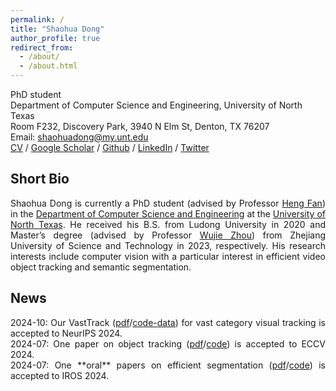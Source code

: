 ```yaml
---
permalink: /
title: "Shaohua Dong"
author_profile: true
redirect_from: 
  - /about/
  - /about.html
---
```

PhD student <br>
Department of Computer Science and Engineering, University of North Texas <br>
Room F232, Discovery Park, 3940 N Elm St, Denton, TX 76207<br>
Email: shaohuadong@my.unt.edu <br>
[CV](../assets/ShaohuaDong_CV.pdf) / [Google Scholar](https://scholar.google.com/citations?user=5iSEcFkAAAAJ&hl=en) / [Github](https://github.com/ShaohuaDong2021) / [LinkedIn](https://www.linkedin.com/in/shaohuadong/) / [Twitter](https://twitter.com/ShaohuaDong2021)

## Short Bio <br>
<p align="justify">
Shaohua Dong is currently a PhD student (advised by Professor <a href="https://hengfan2010.github.io/">Heng Fan</a>) in the <a href="https://engineering.unt.edu/cse/index.html">Department of Computer Science and Engineering</a> at the <a href="https://www.unt.edu/?gad_source=1&gclid=Cj0KCQjw99e4BhDiARIsAISE7P8fMOsV2Wb8kXSacews3JElUjevhkUVb04qeRYSXxu1Iw5NkQxo0_8aAqPOEALw_wcB">University of North Texas</a>. He received his B.S. from Ludong University in 2020 and Master’s degree (advised by Professor <a href="https://www.scholat.com/zhouwujie">Wujie Zhou</a>) from Zhejiang University of Science and Technology in 2023, respectively. His research interests include computer vision with a particular interest in efficient video object tracking and semantic segmentation.
</p>

## News <br>
<p align="justify">
2024-10: Our VastTrack (<a href="https://arxiv.org/pdf/2403.03493">pdf</a>/<a href="https://github.com/HengLan/VastTrack">code-data</a>) for vast category visual tracking is accepted to NeurIPS 2024. <br>
2024-07: One paper on object tracking (<a href="https://arxiv.org/pdf/2403.05021">pdf</a>/<a href="https://github.com/Nathan-Li123/SMOTer">code</a>) is accepted to ECCV 2024. <br>
2024-07: One **oral** papers on efficient segmentation (<a href="https://arxiv.org/pdf/2312.00360/">pdf</a>/<a href="https://github.com/ShaohuaDong2021/DPLNet">code</a>) is accepted to IROS 2024. <br>
</p>


